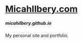 # [MicahIlbery.com](https://micahilbery.com)
##### _micahilbery.github.io_

My personal site and portfolio.
